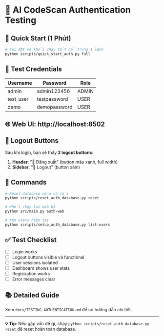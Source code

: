 # 🔐 AI CodeScan Authentication Testing

## 🚀 Quick Start (1 Phút)

```bash
# Cài đặt và khởi chạy tất cả trong 1 lệnh
python scripts/quick_start_auth.py full
```

## 📱 Test Credentials

| Username   | Password      | Role  |
|------------|---------------|-------|
| admin      | admin123456   | ADMIN |
| test_user  | testpassword  | USER  |
| demo       | demopassword  | USER  |

## 🌐 Web UI: http://localhost:8502

## 🚪 Logout Buttons

Sau khi login, bạn sẽ thấy **2 logout buttons**:

1. **Header**: "🚪 Đăng xuất" (button màu xanh, full width)
2. **Sidebar**: "🚪 Logout" (button xám)

## 🔧 Commands

```bash
# Reset database nếu có lỗi
python scripts/reset_auth_database.py reset

# Khởi chạy lại web UI
python src/main.py auth-web

# Xem users hiện tại
python scripts/setup_auth_database.py list-users
```

## ✅ Test Checklist

- [ ] Login works
- [ ] Logout buttons visible và functional  
- [ ] User sessions isolated
- [ ] Dashboard shows user stats
- [ ] Registration works
- [ ] Error messages clear

## 📚 Detailed Guide

Xem `docs/TESTING_AUTHENTICATION.md` để có hướng dẫn chi tiết.

---

**💡 Tip**: Nếu gặp vấn đề gì, chạy `python scripts/reset_auth_database.py reset` để reset hoàn toàn database. 